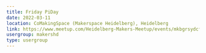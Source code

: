 ```yaml
---
title: Friday PiDay
date: 2022-03-11
location: CoMakingSpace (Makerspace Heidelberg), Heidelberg
link: https://www.meetup.com/Heidelberg-Makers-Meetup/events/mkbgrsydcfbpb/
usergroup: makershd
type: usergroup
---
```

